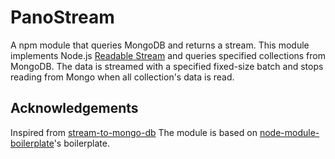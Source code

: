 # PanoStream

A npm module that queries MongoDB and returns a stream.
This module implements Node.js [Readable Stream](https://nodejs.org/api/stream.html) and queries specified collections from MongoDB.
The data is streamed with a specified fixed-size batch and stops reading from Mongo when all collection's data is read.

## Acknowledgements

Inspired from [stream-to-mongo-db](https://github.com/AbdullahAli/node-stream-to-mongo-db)
The module is based on [node-module-boilerplate](https://www.npmjs.com/package/node-module-boilerplate)'s boilerplate.